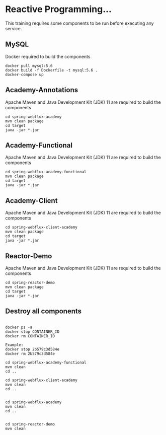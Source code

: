 # Reactive Programming...

This training requires some components to be run before executing any service.

## MySQL 
Docker required to build the components

```shell
docker pull mysql:5.6
docker build -f Dockerfile -t mysql:5.6 .
docker-compose up

```

## Academy-Annotations
Apache Maven and Java Development Kit (JDK) 11 are required to build the components

```shell
cd spring-webflux-academy
mvn clean package
cd target
java -jar *.jar
```

## Academy-Functional

Apache Maven and Java Development Kit (JDK) 11 are required to build the components

```shell
cd spring-webflux-academy-functional
mvn clean package
cd target
java -jar *.jar
```
## Academy-Client

Apache Maven and Java Development Kit (JDK) 11 are required to build the components

```shell
cd spring-webflux-client-academy
mvn clean package
cd target
java -jar *.jar
```

## Reactor-Demo

Apache Maven and Java Development Kit (JDK) 11 are required to build the components

```shell
cd spring-reactor-demo
mvn clean package
cd target
java -jar *.jar
```

## Destroy all components
```shell

docker ps -a
docker stop CONTAINER_ID
docker rm CONTAINER_ID

Example:
docker stop 2b579c3d584e
docker rm 2b579c3d584e

cd spring-webflux-academy-functional
mvn clean
cd ..

cd spring-webflux-client-academy
mvn clean
cd ..


cd spring-webflux-academy
mvn clean
cd ..


cd spring-reactor-demo
mvn clean
```
